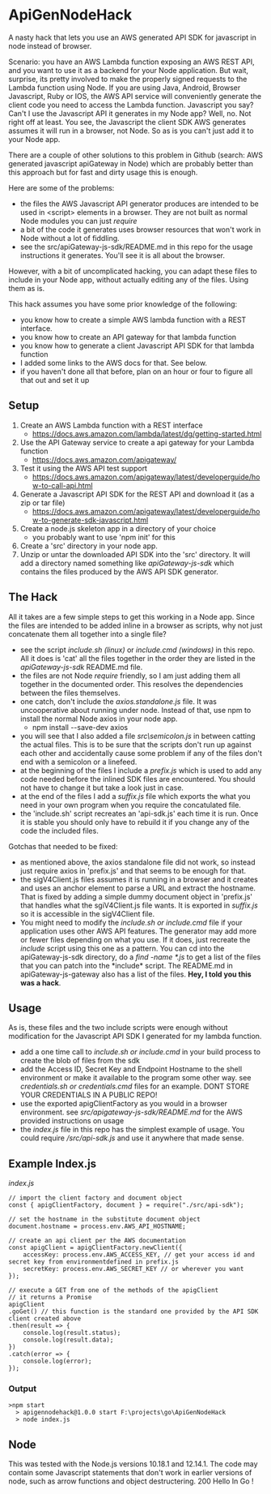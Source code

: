 # ApiGenNodeHack

A nasty hack that lets you use an AWS generated API SDK for javascript in node instead of browser.

Scenario: you have an AWS Lambda function exposing an AWS REST API, and you want to use it as a backend
for your Node application. But wait, surprise, its pretty involved to make the properly signed
requests to the Lambda function using Node. If you are using Java, Android, Browser Javascript,
Ruby or IOS, the AWS API service will conveniently generate the client code you need to access
the Lambda function. Javascript you say? Can't I use the Javascript API it generates in my Node app?
Well, no. Not right off at least. You see, the Javascript the client SDK AWS generates assumes it will run
in a browser, not Node. So as is you can't just add it to your Node app.

There are a couple of other solutions to this problem in Github (search: AWS generated javascript apiGateway in Node) which are
probably better than this approach but for fast and dirty usage this is enough.

Here are some of the problems:

- the files the AWS Javascript API generator produces are intended to be used in \<script\> elements in a browser. They are not built as normal Node modules you can just _require_
- a bit of the code it generates uses browser resources that won't work in Node without a lot of fiddling.
- see the src/apiGateway-js-sdk/README.md in this repo for the usage instructions it generates. You'll see it is all about the browser.

However, with a bit of uncomplicated hacking, you can adapt these files to include in your Node app, without actually
editing any of the files. Using them as is.

This hack assumes you have some prior knowledge of the following:

- you know how to create a simple AWS lambda function with a REST interface.
- you know how to create an API gateway for that lambda function
- you know how to generate a client Javascript API SDK for that lambda function
- I added some links to the AWS docs for that. See below.
- if you haven't done all that before, plan on an hour or four to figure all that out and set it up

## Setup

1. Create an AWS Lambda function with a REST interface
   - https://docs.aws.amazon.com/lambda/latest/dg/getting-started.html
2. Use the API Gateway service to create a api gateway for your Lambda function
   - https://docs.aws.amazon.com/apigateway/
3. Test it using the AWS API test support
   - https://docs.aws.amazon.com/apigateway/latest/developerguide/how-to-call-api.html
4. Generate a Javascript API SDK for the REST API and download it (as a zip or tar file)
   - https://docs.aws.amazon.com/apigateway/latest/developerguide/how-to-generate-sdk-javascript.html
5. Create a node.js skeleton app in a directory of your choice
   - you probably want to use 'npm init' for this
6. Create a 'src' directory in your node app.
7. Unzip or untar the downloaded API SDK into the 'src' directory. It will add a directory named something like _apiGateway-js-sdk_ which contains the files produced by the AWS API SDK generator.

## The Hack

All it takes are a few simple steps to get this working in a Node app. Since the files are intended to be added inline in a browser as scripts, why not just concatenate them all together into a single file?

- see the script _include.sh (linux)_ or _include.cmd (windows)_ in this repo. All it does is 'cat' all the files together in the order they are listed in the _apiGateway-js-sdk_ README.md file.
- the files are not Node _require_ friendly, so I am just adding them all together in the documented order. This resolves the dependencies between the files themselves.
- one catch, don't include the _axios.standalone.js_ file. It was uncooperative about running under node. Instead of that, use npm to install the normal Node axios in your node app.
  - npm install --save-dev axios
- you will see that I also added a file _src\\semicolon.js_ in between catting the actual files. This is to be sure that the scripts don't run up against each other and accidentally cause some problem if any of the files don't end with a semicolon or a linefeed.
- at the beginning of the files I include a _prefix.js_ which is used to add any code needed before the inlined SDK files are encountered. You should not have to change it but take a look just in case.
- at the end of the files I add a _suffix.js_ file which exports the what you need in your own program when you require the concatulated file.
- the 'include.sh' script recreates an 'api-sdk.js' each time it is run. Once it is stable you should only have to rebuild it if you change any of the code the included files.

Gotchas that needed to be fixed:

- as mentioned above, the axios standalone file did not work, so instead just require axios in 'prefix.js' and that seems to be enough for that.
- the sigV4Client.js files assumes it is running in a browser and it creates and uses an anchor element to parse a URL and extract the hostname. That is fixed by adding a simple dummy document object in 'prefix.js' that handles what the sgiV4Client.js file wants. It is exported in _suffix.js_ so it is accessible in the sigV4Client file.
- You might need to modify the _include.sh or include.cmd_ file if your application uses other AWS API features. The generator may add more or fewer files depending on what you use. If it does, just recreate the _include_ script using this one as a pattern. You can cd into the apiGateway-js-sdk directory, do a _find -name \*.js_ to get a list of the files that you can patch into the \*include\* script. The README.md in apiGateway-js-gateway also has a list of the files. **Hey, I told you this was a hack**.

## Usage

As is, these files and the two include scripts were enough without modification for the Javascript API SDK I generated for my lambda function.

- add a one time call to _include.sh or include.cmd_ in your build process to create the blob of files from the sdk
- add the Access ID, Secret Key and Endpoint Hostname to the shell environment or make it available to the program some other way. see _credentials.sh or credentials.cmd_ files for an example. DONT STORE YOUR CREDENTIALS IN A PUBLIC REPO!
- use the exported apigClientFactory as you would in a browser environment. see _src/apigateway-js-sdk/README.md_ for the AWS provided instructions on usage
- the _index.js_ file in this repo has the simplest example of usage. You could require _/src/api-sdk.js_ and use it anywhere that made sense.

## Example Index.js

_index.js_

    // import the client factory and document object
    const { apigClientFactory, document } = require("./src/api-sdk");

    // set the hostname in the substitute document object
    document.hostname = process.env.AWS_API_HOSTNAME;

    // create an api client per the AWS documentation
    const apigClient = apigClientFactory.newClient({
        accessKey: process.env.AWS_ACCESS_KEY, // get your access id and secret key from environmentdefined in prefix.js
        secretKey: process.env.AWS_SECRET_KEY // or wherever you want
    });

    // execute a GET from one of the methods of the apigClient
    // it returns a Promise
    apigClient
    .goGet() // this function is the standard one provided by the API SDK client created above
    .then(result => {
        console.log(result.status);
        console.log(result.data);
    })
    .catch(error => {
        console.log(error);
    });

### Output

    >npm start
      > apigennodehack@1.0.0 start F:\projects\go\ApiGenNodeHack
      > node index.js

## Node
This was tested with the Node.js versions 10.18.1 and 12.14.1. The code may contain some Javascript statements that don't work in earlier versions of node, such as arrow functions and object destructering.
      200
      Hello In Go !

